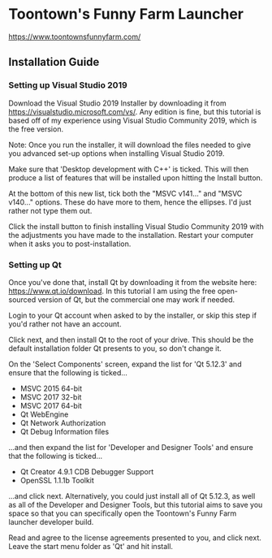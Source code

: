 # Toontown's Funny Farm Launcher
https://www.toontownsfunnyfarm.com/

## Installation Guide

### Setting up Visual Studio 2019

Download the Visual Studio 2019 Installer by downloading it from https://visualstudio.microsoft.com/vs/. Any edition is fine, but this tutorial is based off of my experience using Visual Studio Community 2019, which is the free version.

Note: Once you run the installer, it will download the files needed to give you advanced set-up options when installing Visual Studio 2019.

Make sure that 'Desktop development with C++' is ticked. This will then produce a list of features that will be installed upon hitting the Install button.

At the bottom of this new list, tick both the "MSVC v141..." and "MSVC v140..." options. These do have more to them, hence the ellipses. I'd just rather not type them out.

Click the install button to finish installing Visual Studio Community 2019 with the adjustments you have made to the installation. Restart your computer when it asks you to post-installation.


### Setting up Qt

Once you've done that, install Qt by downloading it from the website here: https://www.qt.io/download. In this tutorial I am using the free open-sourced version of Qt, but the commercial one may work if needed.

Login to your Qt account when asked to by the installer, or skip this step if you'd rather not have an account.

Click next, and then install Qt to the root of your drive. This should be the default installation folder Qt presents to you, so don't change it.

On the 'Select Components' screen, expand the list for 'Qt 5.12.3' and ensure that the following is ticked...

- MSVC 2015 64-bit
- MSVC 2017 32-bit
- MSVC 2017 64-bit
- Qt WebEngine
- Qt Network Authorization
- Qt Debug Information files

...and then expand the list for 'Developer and Designer Tools' and ensure that the following is ticked...

- Qt Creator 4.9.1 CDB Debugger Support
- OpenSSL 1.1.1b Toolkit

...and click next. Alternatively, you could just install all of Qt 5.12.3, as well as all of the Developer and Designer Tools, but this tutorial aims to save you space so that you can specifically open the Toontown's Funny Farm launcher developer build.

Read and agree to the license agreements presented to you, and click next. Leave the start menu folder as 'Qt' and hit install.

